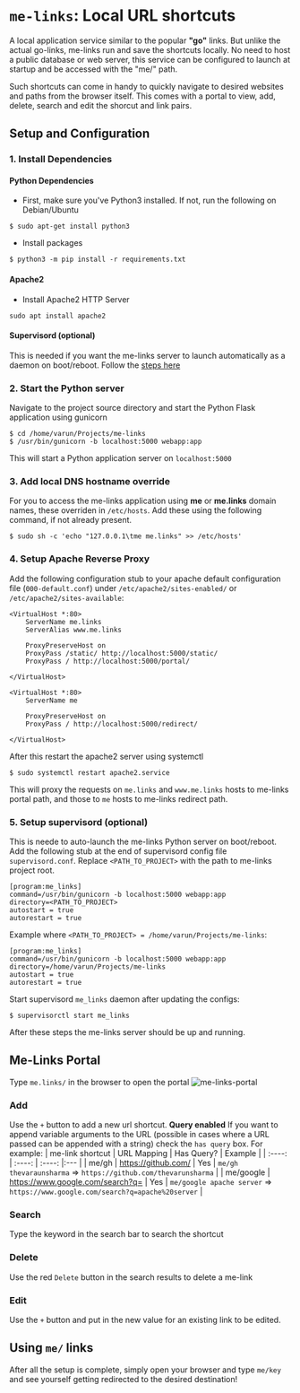 # `me-links`: Local URL shortcuts

A local application service similar to the popular **"go"** links. But unlike the actual go-links, me-links run and save the shortcuts locally. No need to host a public database or web server, this service can be configured to launch at startup and be accessed with the "me/" path.

Such shortcuts can come in handy to quickly navigate to desired websites and paths from the browser itself. This comes with a portal to view, add, delete, search and edit the shorcut and link pairs.

## Setup and Configuration
### 1. Install Dependencies
#### Python Dependencies
- First, make sure you've Python3 installed. If not, run the following on Debian/Ubuntu
```
$ sudo apt-get install python3
```
- Install packages
```
$ python3 -m pip install -r requirements.txt
```

#### Apache2
- Install Apache2 HTTP Server
```
sudo apt install apache2
```

#### Supervisord (optional)
This is needed if you want the me-links server to launch automatically as a daemon on boot/reboot. Follow the [steps here](http://supervisord.org/installing.html#)

### 2. Start the Python server
Navigate to the project source directory and start the Python Flask application using gunicorn
```
$ cd /home/varun/Projects/me-links
$ /usr/bin/gunicorn -b localhost:5000 webapp:app
```
This will start a Python application server on `localhost:5000`

### 3. Add local DNS hostname override
For you to access the me-links application using **me** or **me.links** domain names, these overriden in `/etc/hosts`. Add these using the following command, if not already present.
```
$ sudo sh -c 'echo "127.0.0.1\tme me.links" >> /etc/hosts'
```

### 4. Setup Apache Reverse Proxy
Add the following configuration stub to your apache default configuration file (`000-default.conf`) under `/etc/apache2/sites-enabled/` or `/etc/apache2/sites-available`:
```
<VirtualHost *:80>
    ServerName me.links
    ServerAlias www.me.links
    
    ProxyPreserveHost on
    ProxyPass /static/ http://localhost:5000/static/
    ProxyPass / http://localhost:5000/portal/

</VirtualHost>

<VirtualHost *:80>
    ServerName me
    
    ProxyPreserveHost on
    ProxyPass / http://localhost:5000/redirect/

</VirtualHost>
```
After this restart the apache2 server using systemctl
```
$ sudo systemctl restart apache2.service
```
This will proxy the requests on `me.links` and `www.me.links` hosts to me-links portal path, and those to `me` hosts to me-links redirect path.

### 5. Setup supervisord (optional)
This is neede to auto-launch the me-links Python server on boot/reboot.
Add the following stub at the end of supervisord config file `supervisord.conf`. Replace `<PATH_TO_PROJECT>` with the path to me-links project root.
```
[program:me_links]
command=/usr/bin/gunicorn -b localhost:5000 webapp:app
directory=<PATH_TO_PROJECT>
autostart = true                                                                
autorestart = true
```
Example where `<PATH_TO_PROJECT> = /home/varun/Projects/me-links`:
```
[program:me_links]
command=/usr/bin/gunicorn -b localhost:5000 webapp:app
directory=/home/varun/Projects/me-links
autostart = true                                                                
autorestart = true
```
Start supervisord `me_links` daemon after updating the configs:
```
$ supervisorctl start me_links
```

After these steps the me-links server should be up and running.

## Me-Links Portal
Type `me.links/` in the browser to open the portal
![me-links-portal](setup-example/portal.png)

### Add
Use the `+` button to add a new url shortcut.
**Query enabled**
If you want to append variable arguments to the URL (possible in cases where a URL passed can be appended with a string) check the `has query` box.
For example:
| me-link shortcut     | URL Mapping | Has Query?  | Example     |
|        :----:        |    :----:   |    :----:   |:---         |
| me/gh | https://github.com/ | Yes | `me/gh thevaraunsharma` => `https://github.com/thevarunsharma` |
| me/google | https://www.google.com/search?q= | Yes | `me/google apache server` => `https://www.google.com/search?q=apache%20server` |

### Search
Type the keyword in the search bar to search the shortcut

### Delete
Use the red `Delete` button in the search results to delete a me-link

### Edit
Use the `+` button and put in the new value for an existing link to be edited.

## Using `me/` links
After all the setup is complete, simply open your browser and type `me/key` and see yourself getting redirected to the desired destination!
